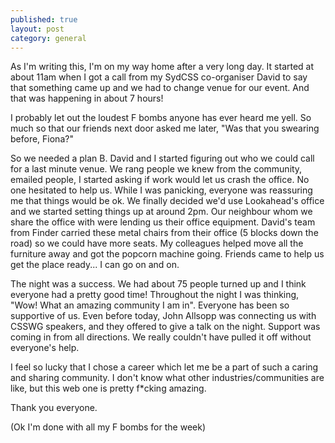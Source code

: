 ```yaml
---
published: true
layout: post
category: general
---
```


As I'm writing this, I'm on my way home after a very long day. It started at about 11am when I got a call from my SydCSS co-organiser David to say that something came up and we had to change venue for our event. And that was happening in about 7 hours!

I probably let out the loudest F bombs anyone has ever heard me yell. So much so that our friends next door asked me later, "Was that you swearing before, Fiona?" 

So we needed a plan B. David and I started figuring out who we could call for a last minute venue. We rang people we knew from the community, emailed people, I started asking if work would let us crash the office. No one hesitated to help us. While I was panicking, everyone was reassuring me that things would be ok. We finally decided we'd use Lookahead's office and we started setting things up at around 2pm. Our neighbour whom we share the office with were lending us their office equipment. David's team from Finder carried these metal chairs from their office (5 blocks down the road) so we could have more seats. My colleagues helped move all the furniture away and got the popcorn machine going. Friends came to help us get the place ready... I can go on and on.

The night was a success. We had about 75 people turned up and I think everyone had a pretty good time! Throughout the night I was thinking, "Wow! What an amazing community I am in". Everyone has been so supportive of us. Even before today, John Allsopp was connecting us with CSSWG speakers, and they offered to give a talk on the night. Support was coming in from all directions. We really couldn't have pulled it off without everyone's help. 

I feel so lucky that I chose a career which let me be a part of such a caring and sharing community. I don't know what other industries/communities are like, but this web one is pretty f*cking amazing.

Thank you everyone.

(Ok I'm done with all my F bombs for the week)
